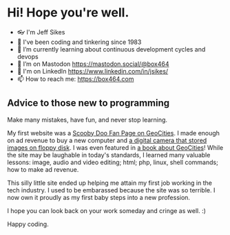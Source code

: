 # Hi!  Hope you're well.

- 👓 I'm Jeff Sikes
- 👾 I've been coding and tinkering since 1983
- 🌱 I’m currently learning about continuous development cycles and devops
- 🤔 I’m on Mastodon https://mastodon.social/@box464
- 💬 I'm on LinkedIn https://www.linkedin.com/in/jsikes/
- 📫 How to reach me: https://box464.com

## Advice to those new to programming
Make many mistakes, have fun, and never stop learning.

My first website was a [Scooby Doo Fan Page on GeoCities](https://web.archive.org/web/19970807200333/http://www.geocities.com/TelevisionCity/1145/). I made enough on ad revenue to buy a new computer and [a digital camera that stored images on floppy disk](https://commons.wikimedia.org/wiki/File:Sony_Digital_Mavica_MVC-FD81.jpg).  I was even featured in [a book about GeoCities](https://www.amazon.com/Creating-GeoCities-Websites-Ben-Sawyer/dp/0966288912/ref=sr_1_1?crid=2CQ94LKCVU6B7&keywords=Geocities&qid=1669000443&s=books&sprefix=geocities%2Cstripbooks%2C75&sr=1-1)!  While the site may be laughable in today's standards, I learned many valuable lessons: image, audio and video editing; html; php, linux, shell commands; how to make ad revenue.

This silly little site ended up helping me attain my first job working in the tech industry.  I used to be embarassed because the site was so terrible.  I now own it proudly as my first baby steps into a new profession.

I hope you can look back on your work someday and cringe as well. :)

Happy coding.
